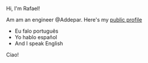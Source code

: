 Hi, I'm Rafael!

Am am an engineer @Addepar. 
Here's my [public profile](https://github.com/rchargel)

- Eu falo português
- Yo hablo español
- And I speak English

Ciao!
